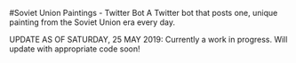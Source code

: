 #Soviet Union Paintings - Twitter Bot
A Twitter bot that posts one, unique painting from the Soviet Union era every day. 

UPDATE AS OF SATURDAY, 25 MAY 2019:
Currently a work in progress. Will update with appropriate code soon!
